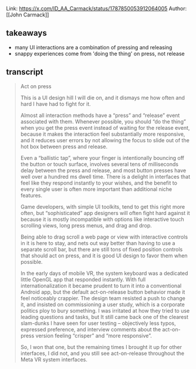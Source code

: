 Link: https://x.com/ID_AA_Carmack/status/1787850053912064005
Author: [[John Carmack]]

## takeaways

- many UI interactions are a combination of pressing and releasing
- snappy experiences come from 'doing the thing' on press, not release
## transcript

> Act on press 
> 
> This is a UI design hill I will die on, and it dismays me how often and hard I have had to fight for it. 
> 
> Almost all interaction methods have a “press” and “release” event associated with them. Whenever possible, you should “do the thing” when you get the press event instead of waiting for the release event, because it makes the interaction feel substantially more responsive, and it reduces user errors by not allowing the focus to slide out of the hot box between press and release. 
> 
> Even a “ballistic tap”, where your finger is intentionally bouncing off the button or touch surface, involves several tens of milliseconds delay between the press and release, and most button presses have well over a hundred ms dwell time. There is a delight in interfaces that feel like they respond instantly to your wishes, and the benefit to every single user is often more important than additional niche features. 
> 
> Game developers, with simple UI toolkits, tend to get this right more often, but “sophisticated” app designers will often fight hard against it because it is mostly incompatible with options like interactive touch scrolling views, long press menus, and drag and drop. 
> 
> Being able to drag scroll a web page or view with interactive controls in it is here to stay, and nets out way better than having to use a separate scroll bar, but there are still tons of fixed position controls that should act on press, and it is good UI design to favor them when possible. 
> 
> In the early days of mobile VR, the system keyboard was a dedicated little OpenGL app that responded instantly. With full internationalization it became prudent to turn it into a conventional Android app, but the default act-on-release button behavior made it feel noticeably crappier. The design team resisted a push to change it, and insisted on commissioning a user study, which is a corporate politics ploy to bury something. I was irritated at how they tried to use leading questions and tasks, but It still came back one of the clearest slam-dunks I have seen for user testing – objectively less typos, expressed preference, and interview comments about the act-on-press version feeling “crisper” and “more responsive”. 
> 
> So, I won that one, but the remaining times I brought it up for other interfaces, I did not, and you still see act-on-release throughout the Meta VR system interfaces.